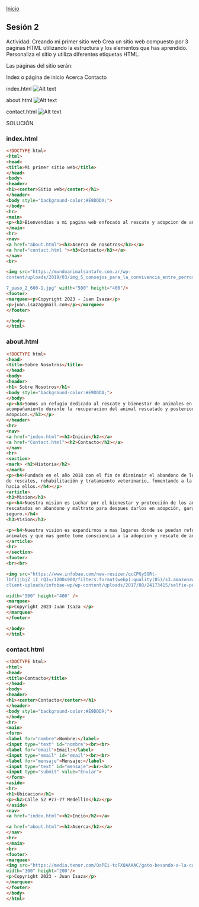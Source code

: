 <!-- No borrar o modificar -->
[Inicio](./index.md)

## Sesión 2


<!-- Su documentación aquí -->

Actividad: Creando mi primer sitio web
Crea un sitio web compuesto por 3 páginas HTML utilizando la estructura y los elementos que has aprendido. Personaliza el sitio y utiliza diferentes etiquetas HTML.

Las páginas del sitio serán:

Index o página de inicio
Acerca
Contacto

index.html
![Alt text](image.png)

about.html
![Alt text](image-1.png)

contact.html
![Alt text](image-2.png)


SOLUCIÓN

### index.html

```html
<!DOCTYPE html>
<html>
<head>
<title>Mi primer sitio web</title>
</head>
<body>
<header>
<h1><center>Sitio web</center></h1>
</header>
<body style="background-color:#E9DDDA;">
</body>
<hr>
<main>
<p><h3>Bienvendios a mi pagina web enfocado al rescate y adopcion de animales.</p>
</main>
<hr>
<nav>
<a href="about.html"><h3>Acerca de nosotros</h3></a>
<a href="contact.html "><h3>Contacto</h3></a>
</nav>
<br>

<img src="https://mundoanimalsantafe.com.ar/wp-
content/uploads/2019/03/img_5_consejos_para_la_convivencia_entre_perros_y_gatos_740

7_paso_2_600-1.jpg" width="500" height="400"/>
<footer>
<marquee><p>Copyright 2023 - Juan Isaza</p>
<p>juan.isaza@gmail.com</p></marquee>
</footer>

</body>
</html>
```

### about.html

```html
<!DOCTYPE html>
<head>
<title>Sobre Nosotros</title>
</head>
<body>
<header>
<h1> Sobre Nosotros</h1>
<body style="background-color:#E9DDDA;">
</body>
<p><h3>Somos un refugio dedicado al rescate y bienestar de animales en riesgo, dando un
acompañamiento durante la recuperacion del animal rescatado y posteriormente darlo en
adopcion.</h3></p>
</header>
<hr>
<nav>
<a href="index.html"><h2>Inicio</h2></a>
<a href="Contact.html"><h2>Contacto</h2></a>
</nav>
<hr>
<section>
<mark> <h2>Historia</h2>
</mark>
<p><h4>Fundada en el año 2018 con el fin de disminuir el abandono de los animales a través
de rescates, rehabilitación y tratamiento veterinario, fomentando a la adopcion y responsabilidad
hacia ellos.</h4></p>
<article>
<h3>Mision</h3>
<p><h4>Nuestra mision es Luchar por el bienestar y protección de los animales
rescatados en abandono y maltrato para despues darlos en adopción, garantizando un hogar
seguro.</h4>
<h3>Vision</h3>

<p><h4>Nuestra vision es expandirnos a mas lugares donde se puedan refugiar mas
animales y que mas gente tome consciencia a la adopcion y rescate de animales en riesgo.</h4>
</article>
<hr>
</section>
<footer>
<br><br>

<img src="https://www.infobae.com/new-resizer/qcCPGySGRt-
lbfIjjbjZ_iI_rQI=/1200x900/filters:format(webp):quality(85)/s3.amazonaws.com/arc-wordpress-
client-uploads/infobae-wp/wp-content/uploads/2017/08/24173415/selfie-perros-10.jpg"

width="500" height="400" />
<marquee>
<p>Copyright 2023-Juan Isaza </p>
</marquee>
</footer>

</body>
</html>
```

### contact.html

```html
<!DOCTYPE html>
<html>
<head>
<title>Contacto</title>
</head>
<body>
<header>
<h1><center>Contacto</center></h1>
</header>
<body style="background-color:#E9DDDA;">
</body>
<hr>
<main>
<form>
<label for="nombre">Nombre:</label>
<input type="text" id="nombre"><br><br>
<label for="email">Email:</label>
<input type="email" id="email"><br><br>
<label for="mensaje">Mensaje:</label>
<input type="text" id="mensaje"><br><br>
<input type="submit" value="Enviar">
</form>
<aside>
<hr>
<h1>Ubicacion</h1>
<p><h2>Calle 52 #77-77 Medellin</h2></p>
</aside>
<nav>
<a href="index.html"><h2>Incio</h2></a>

<a href="about.html"><h2>Acerca</h2></a>
</nav>
<hr>
</main>
<br>
<footer>
<marquee>
<img src="https://media.tenor.com/QaPEi-tcFXQAAAAC/gato-besando-a-la-camara.gif"
width="300" height="200"/>
<p>Copyright 2023 - Juan Isaza</p>
</marquee>
</footer>
</body>
</html>
```








